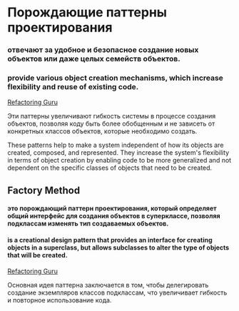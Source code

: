 # Порождающие паттерны проектирования
### отвечают за удобное и безопасное создание новых объектов или даже целых семейств объектов.

### provide various object creation mechanisms, which increase flexibility and reuse of existing code.
[Refactoring Guru](https://refactoring.guru/ru/design-patterns/creational-patterns)

Эти паттерны увеличивают гибкость системы в процессе создания объектов, позволяя коду быть более обобщенным и не зависеть от конкретных классов объектов, которые необходимо создать.

These patterns help to make a system independent of how its objects are created, composed, and represented. They increase the system's flexibility in terms of object creation by enabling code to be more generalized and not dependent on the specific classes of objects that need to be created.

## Factory Method

#### это порождающий паттерн проектирования, который определяет общий интерфейс для создания объектов в суперклассе, позволяя подклассам изменять тип создаваемых объектов.

#### is a creational design pattern that provides an interface for creating objects in a superclass, but allows subclasses to alter the type of objects that will be created.
[Refactoring Guru](https://refactoring.guru/ru/design-patterns/creational-patterns)

Основная идея паттерна заключается в том, чтобы делегировать создание экземпляров классов подклассам, что увеличивает гибкость и повторное использование кода.
